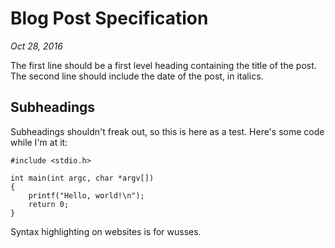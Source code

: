 # Blog Post Specification
*Oct 28, 2016*

The first line should be a first level heading containing the title of
the post. The second line should include the date of the post, in
italics.

## Subheadings

Subheadings shouldn't freak out, so this is here as a test. Here's
some code while I'm at it:

```
#include <stdio.h>

int main(int argc, char *argv[])
{
	printf("Hello, world!\n");
	return 0;
}
```

Syntax highlighting on websites is for wusses.